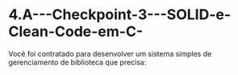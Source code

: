 # 4.A---Checkpoint-3---SOLID-e-Clean-Code-em-C-
Você foi contratado para desenvolver um sistema simples de gerenciamento de biblioteca que precisa:
